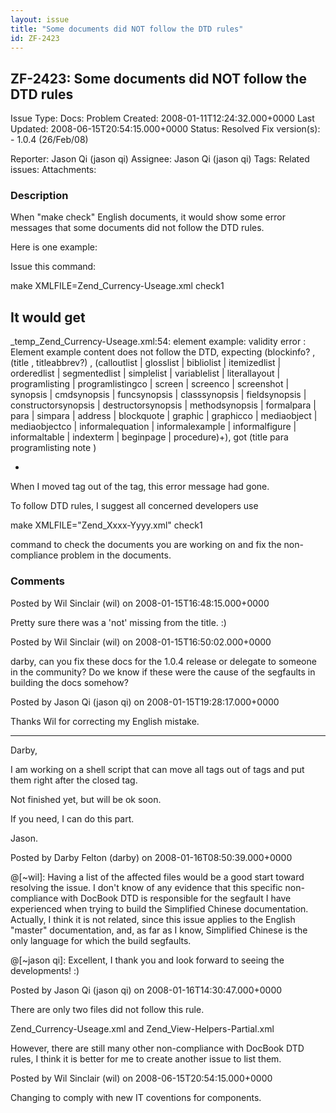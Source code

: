 ```yaml
---
layout: issue
title: "Some documents did NOT follow the DTD rules"
id: ZF-2423
---
```


ZF-2423: Some documents did NOT follow the DTD rules
----------------------------------------------------

 Issue Type: Docs: Problem Created: 2008-01-11T12:24:32.000+0000 Last Updated: 2008-06-15T20:54:15.000+0000 Status: Resolved Fix version(s): - 1.0.4 (26/Feb/08)
 
 Reporter:  Jason Qi (jason qi)  Assignee:  Jason Qi (jason qi)  Tags: 
 Related issues: 
 Attachments: 
### Description

When "make check" English documents, it would show some error messages that some documents did not follow the DTD rules.

Here is one example:

Issue this command:

make XMLFILE=Zend\_Currency-Useage.xml check1

It would get
------------

\_temp\_Zend\_Currency-Useage.xml:54: element example: validity error : Element example content does not follow the DTD, expecting (blockinfo? , (title , titleabbrev?) , (calloutlist | glosslist | bibliolist | itemizedlist | orderedlist | segmentedlist | simplelist | variablelist | literallayout | programlisting | programlistingco | screen | screenco | screenshot | synopsis | cmdsynopsis | funcsynopsis | classsynopsis | fieldsynopsis | constructorsynopsis | destructorsynopsis | methodsynopsis | formalpara | para | simpara | address | blockquote | graphic | graphicco | mediaobject | mediaobjectco | informalequation | informalexample | informalfigure | informaltable | indexterm | beginpage | procedure)+), got (title para programlisting note )

 
-

When I moved tag out of the tag, this error message had gone.

To follow DTD rules, I suggest all concerned developers use

make XMLFILE="Zend\_Xxxx-Yyyy.xml" check1

command to check the documents you are working on and fix the non-compliance problem in the documents.

 

 

### Comments

Posted by Wil Sinclair (wil) on 2008-01-15T16:48:15.000+0000

Pretty sure there was a 'not' missing from the title. :)

 

 

Posted by Wil Sinclair (wil) on 2008-01-15T16:50:02.000+0000

darby, can you fix these docs for the 1.0.4 release or delegate to someone in the community? Do we know if these were the cause of the segfaults in building the docs somehow?

 

 

Posted by Jason Qi (jason qi) on 2008-01-15T19:28:17.000+0000

Thanks Wil for correcting my English mistake.

- - - - - -

Darby,

I am working on a shell script that can move all tags out of tags and put them right after the closed tag.

Not finished yet, but will be ok soon.

If you need, I can do this part.

Jason.

 

 

Posted by Darby Felton (darby) on 2008-01-16T08:50:39.000+0000

@[~wil]: Having a list of the affected files would be a good start toward resolving the issue. I don't know of any evidence that this specific non-compliance with DocBook DTD is responsible for the segfault I have experienced when trying to build the Simplified Chinese documentation. Actually, I think it is not related, since this issue applies to the English "master" documentation, and, as far as I know, Simplified Chinese is the only language for which the build segfaults.

@[~jason qi]: Excellent, I thank you and look forward to seeing the developments! :)

 

 

Posted by Jason Qi (jason qi) on 2008-01-16T14:30:47.000+0000

There are only two files did not follow this rule.

Zend\_Currency-Useage.xml and Zend\_View-Helpers-Partial.xml

However, there are still many other non-compliance with DocBook DTD rules, I think it is better for me to create another issue to list them.

 

 

Posted by Wil Sinclair (wil) on 2008-06-15T20:54:15.000+0000

Changing to comply with new IT coventions for components.

 

 